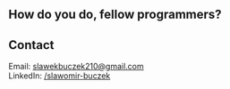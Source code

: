 ## How do you do, fellow programmers?
  




## Contact
Email: slawekbuczek210@gmail.com  
LinkedIn: [/slawomir-buczek](https://www.linkedin.com/in/slawomir-buczek/)
